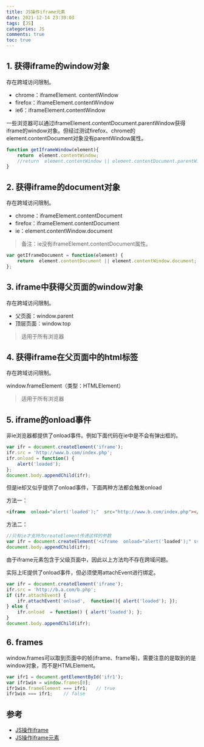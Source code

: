 ```yaml
---
title: JS操作iframe元素
date: 2021-12-14 23:39:03
tags: [JS]
categories: JS
comments: true
toc: true
---
```


## 1. 获得iframe的window对象

存在跨域访问限制。

- chrome：iframeElement. contentWindow
- firefox：iframeElement.contentWindow
- ie6：iframeElement.contentWindow

一些浏览器可以通过iframeElement.contentDocument.parentWindow获得iframe的window对象。但经过测试firefox、chrome的element.contentDocument对象没有parentWindow属性。

``` js
function getIframeWindow(element){		
    return  element.contentWindow;
    //return  element.contentWindow || element.contentDocument.parentWindow;
}
```
## 2. 获得iframe的document对象
存在跨域访问限制。

- chrome：iframeElement.contentDocument
- firefox：iframeElement.contentDocument
- ie：element.contentWindow.document

> 备注：ie没有iframeElement.contentDocument属性。

``` js
var getIframeDocument = function(element) {
    return  element.contentDocument || element.contentWindow.document;
};
```
## 3. iframe中获得父页面的window对象
存在跨域访问限制。

- 父页面：window.parent
- 顶层页面：window.top

> 适用于所有浏览器

## 4. 获得iframe在父页面中的html标签
存在跨域访问限制。

window.frameElement（类型：HTMLElement）

> 适用于所有浏览器

## 5. iframe的onload事件

非ie浏览器都提供了onload事件。例如下面代码在ie中是不会有弹出框的。
``` js
var ifr = document.createElement('iframe');
ifr.src = 'http://www.b.com/index.php';
ifr.onload = function() {
    alert('loaded');
};
document.body.appendChild(ifr);
```
但是ie却又似乎提供了onload事件，下面两种方法都会触发onload

方法一：
``` html
<iframe  onload="alert('loaded');"  src="http://www.b.com/index.php"></iframe>
```
方法二：
``` js
//只有ie才支持为createElement传递这样的参数
var ifr = document.createElement('<iframe  onload="alert('loaded');" src="http://www.b.com/index.php"></iframe>');
document.body.appendChild(ifr);
```
由于iframe元素包含于父级页面中，因此以上方法均不存在跨域问题。

实际上IE提供了onload事件，但必须使用attachEvent进行绑定。
``` js
var ifr = document.createElement('iframe');
ifr.src = 'http://b.a.com/b.php';
if (ifr.attachEvent) {
    ifr.attachEvent('onload',  function(){ alert('loaded'); });
} else {
    ifr.onload  = function() { alert('loaded'); };
}
document.body.appendChild(ifr);
```
## 6. frames

window.frames可以取到页面中的帧(iframe、frame等)，需要注意的是取到的是window对象，而不是HTMLElement。
``` js
var ifr1 = document.getElementById('ifr1');
var ifr1win = window.frames[0];
ifr1win.frameElement === ifr1;   // true
ifr1win === ifr1;    // false
```

## 参考

- [JS操作iframe](https://www.cnblogs.com/rainman/archive/2011/02/16/1956431.html)
- [JS操作iframe元素](https://www.cnblogs.com/html55/p/10163631.html)